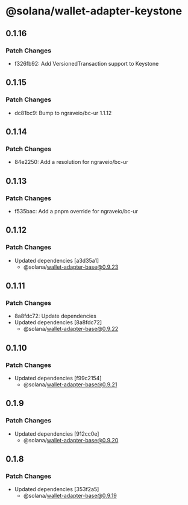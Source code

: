 # @solana/wallet-adapter-keystone

## 0.1.16

### Patch Changes

-   f326fb92: Add VersionedTransaction support to Keystone

## 0.1.15

### Patch Changes

-   dc81bc9: Bump to ngraveio/bc-ur 1.1.12

## 0.1.14

### Patch Changes

-   84e2250: Add a resolution for ngraveio/bc-ur

## 0.1.13

### Patch Changes

-   f535bac: Add a pnpm override for ngraveio/bc-ur

## 0.1.12

### Patch Changes

-   Updated dependencies [a3d35a1]
    -   @solana/wallet-adapter-base@0.9.23

## 0.1.11

### Patch Changes

-   8a8fdc72: Update dependencies
-   Updated dependencies [8a8fdc72]
    -   @solana/wallet-adapter-base@0.9.22

## 0.1.10

### Patch Changes

-   Updated dependencies [f99c2154]
    -   @solana/wallet-adapter-base@0.9.21

## 0.1.9

### Patch Changes

-   Updated dependencies [912cc0e]
    -   @solana/wallet-adapter-base@0.9.20

## 0.1.8

### Patch Changes

-   Updated dependencies [353f2a5]
    -   @solana/wallet-adapter-base@0.9.19
